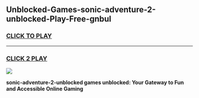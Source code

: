 
## Unblocked-Games-sonic-adventure-2-unblocked-Play-Free-gnbul
<h3>
<a href="https://premium76.site?title=sonic-adventure-2-unblocked&ref=20M">CLICK TO PLAY</a></h3>
<hr>

<h3>
<a href="https://premium76.site?title=sonic-adventure-2-unblocked&ref=20M">CLICK 2 PLAY</a>
  
</h3>

<a href="https://premium76.site?title=sonic-adventure-2-unblocked&ref=19M"><img src="https://clearcache.store/games.png"></a>


**sonic-adventure-2-unblocked games unblocked: Your Gateway to Fun and Accessible Online Gaming**
